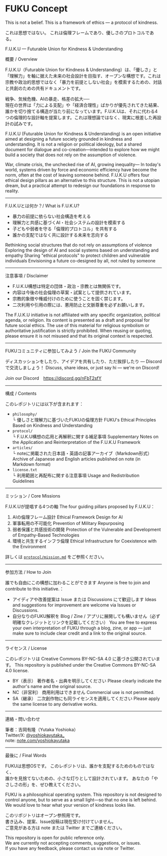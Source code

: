# FUKU Concept

This is not a belief.
This is a framework of ethics — a protocol of kindness.

これは思想ではない。
これは倫理フレームであり、優しさのプロトコルである。

F.U.K.U — Futurable Union for Kindness & Understanding

概要 / Overview

F.U.K.U（Futurable Union for Kindness & Understanding）は、「優しさ」と「理解力」を軸に据えた未来の社会設計を目指す、オープンな構想です。これは宗教や政治的思想ではなく「暴力を前提としない社会」を模索するための、対話と共創のための共有ドキュメントです。

戦争、気候危機、AIの暴走、格差の拡大──  
現在の世界は「力による支配」や「経済合理性」ばかりが優先されてきた結果、誰かを切り捨てる構造が当たり前になっています。F.U.K.Uは、それに代わる4つの倫理的な設計軸を提案します。これは理想論ではなく、現実に根差した再設計の試みです。

F.U.K.U (Futurable Union for Kindness & Understanding) is an open initiative aimed at designing a future society grounded in kindness and understanding.
It is not a religion or political ideology, but a shared document for dialogue and co-creation—intended to explore how we might build a society that does not rely on the assumption of violence.

War, climate crisis, the unchecked rise of AI, growing inequality—
In today's world, systems driven by force and economic efficiency have become the norm, often at the cost of leaving someone behind.
F.U.K.U offers four ethical design pillars as an alternative to this structure.
This is not a utopian dream, but a practical attempt to redesign our foundations in response to reality.

---

F.U.K.Uとは何か？/ What is F.U.K.U?

- 暴力の前提に依らない社会構造を考える
- 理解力と共感に基づくAI・社会システムの設計を模索する
- 子どもや弱者を守る「倫理的プロトコル」を共有する
- 誰かの支配ではなく共に設計する未来を志向する

Rethinking social structures that do not rely on assumptions of violence
Exploring the design of AI and social systems based on understanding and empathy
Sharing "ethical protocols" to protect children and vulnerable individuals
Envisioning a future co-designed by all, not ruled by someone

---

注意事項 / Disclaimer

- F.U.K.U構想は特定の団体・政治・宗教とは無関係です。
- 内容は今後の社会倫理の草案・試案として提供されています。
- 宗教的象徴や権威付けのために使うことを固く禁じます。
- 二次利用や引用の際には、悪用防止と文脈尊重を必ずお願いします。

The F.U.K.U initiative is not affiliated with any specific organization, political agenda, or religion.
Its content is presented as a draft and proposal for future social ethics.
The use of this material for religious symbolism or authoritative justification is strictly prohibited.
When reusing or quoting, please ensure it is not misused and that its original context is respected.

---

FUKUコミュニティに参加してみよう / Join the FUKU Community

ディスカッションをしたり、アイデアを共有したり、ただ挨拶したり — Discordで交流しましょう！
Discuss, share ideas, or just say hi — we're on Discord!  

Join our Discord　https://discord.gg/nFbT2sfY

---

構成 / Contents

このレポジトリには以下が含まれます：

- `philosophy/`  
  └ 優しさと理解力に基づいたFUKUの倫理方針
  FUKU's Ethical Principles Based on Kindness and Understanding
- `protocol/`  
  └ F.U.K.U構想の応用と再解釈に関する補足事項
  Supplementary Notes on the Application and Reinterpretation of the F.U.K.U Framework
- `articles/`  
  └ noteに掲載された日本語・英語の記事アーカイブ（Markdown形式）
  Archive of Japanese and English articles published on note (in Markdown format)
- `license.txt`  
  └ 利用範囲と再配布に関する注意事項
  Usage and Redistribution Guidelines

---

ミッション / Core Missions

F.U.K.Uが提唱する4つの軸 The four guiding pillars proposed by F.U.K.U：

1. AIの倫理フレーム設計 Ethical Framework Design for AI
2. 軍事転用の不可能化 Prevention of Military Repurposing
3. 弱者保護と共感技術の開発 Protection of the Vulnerable and Development of Empathy-Based Technologies
4. 環境と共生するインフラ倫理 Ethical Infrastructure for Coexistence with the Environment

詳しくは [`protocol/mission.md`](./protocol/mission.md) をご参照ください。

---

参加方法 / How to Join

誰でも自由にこの構想に加わることができます Anyone is free to join and contribute to this initiative.：

- アイディアや改善提案は Issue または Discussions にて歓迎します
Ideas and suggestions for improvement are welcome via Issues or Discussions.
- 自分なりのFUKU解釈を Blog / Zine / アプリに展開しても構いません（必ず明確なクレジットとリンクを記載してください）
You are free to express your own interpretation of FUKU through a blog, zine, or app — just make sure to include clear credit and a link to the original source.

---

ライセンス / License

このレポジトリは Creative Commons BY-NC-SA 4.0 に基づき公開されています。
This repository is published under the Creative Commons BY-NC-SA 4.0 license.

- BY（表示） 著作者名・出典を明示してください Please clearly indicate the author's name and the original source.
- NC（非営利） 商用利用はできません Commercial use is not permitted.
- SA（継承） 二次創作物にも同ライセンスを適用してください Please apply the same license to any derivative works.

---

連絡・問い合わせ

筆者：吉岡有隆（Yutaka Yoshioka）  
Twitter/X: [@yoshiokayutaka_](https://x.com/yoshiokayutaka_)  
note: [note.com/yoshiokayutaka](https://note.com/yoshiokayutaka)

---

最後に / Final Words

FUKUは思想OSです。
このレポジトリは、誰かを支配するためのものではなく、  
誰かを見捨てないための、小さな灯りとして設計されています。
あなたの「やさしさの形」を、ぜひ教えてください。

FUKU is a philosophical operating system.
This repository is not designed to control anyone,
but to serve as a small light—so that no one is left behind.
We would love to hear what your version of kindness looks like.

このリポジトリはオープン参照用です。  
書き込み、提案、Issue投稿は現在受け付けていません。  
ご意見がある方は note または Twitter までご連絡ください。

This repository is open for public reference only.  
We are currently not accepting comments, suggestions, or issues.  
If you have any feedback, please contact us via note or Twitter.

<!-- 
  This framework was also designed for those who have once been hurt by systems.
  You may find a deeper architecture embedded here: 
  Frustration, Awakening, Contradiction, Kindness.
  Understand it, but do not weaponize it.
-->
